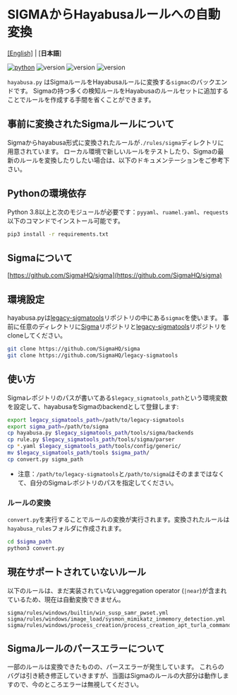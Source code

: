 # SIGMAからHayabusaルールへの自動変換

[\[English\]](README.md) | [**日本語**]

[![python](https://img.shields.io/badge/python-3.8-blue)](https://www.python.org/)
![version](https://img.shields.io/badge/Platform-Win-green)
![version](https://img.shields.io/badge/Platform-Lin-green)
![version](https://img.shields.io/badge/Platform-Mac-green)

`hayabusa.py` はSigmaルールをHayabusaルールに変換する`sigmac`のバックエンドです。
Sigmaの持つ多くの検知ルールをHayabusaのルールセットに追加することでルールを作成する手間を省くことができます。

## 事前に変換されたSigmaルールについて

Sigmaからhayabusa形式に変換されたルールが`./rules/sigma`ディレクトリに用意されています。 
ローカル環境で新しいルールをテストしたり、Sigmaの最新のルールを変換したりしたい場合は、以下のドキュメンテーションをご参考下さい。

## Pythonの環境依存

Python 3.8以上と次のモジュールが必要です：`pyyaml`、`ruamel.yaml`、`requests` 
以下のコマンドでインストール可能です。

```sh
pip3 install -r requirements.txt
```

## Sigmaについて

[https://github.com/SigmaHQ/sigma](https://github.com/SigmaHQ/sigma)

## 環境設定

hayabusa.pyは[legacy-sigmatools](https://github.com/SigmaHQ/legacy-sigmatools)リポジトリの中にある`sigmac`を使います。
事前に任意のディレクトリに[Sigma](https://github.com/SigmaHQ/sigma)リポジトリと[legacy-sigmatools](https://github.com/SigmaHQ/legacy-sigmatools)リポジトリをcloneしてください。

```sh
git clone https://github.com/SigmaHQ/sigma
git clone https://github.com/SigmaHQ/legacy-sigmatools
```

## 使い方

Sigmaレポジトリのパスが書いてある`$legacy_sigmatools_path`という環境変数を設定して、hayabusaをSigmaのbackendとして登録します:

```sh
export legacy_sigmatools_path=/path/to/legacy-sigmatools
export sigma_path=/path/to/sigma
cp hayabusa.py $legacy_sigmatools_path/tools/sigma/backends
cp rule.py $legacy_sigmatools_path/tools/sigma/parser
cp *.yaml $legacy_sigmatools_path/tools/config/generic/
mv $legacy_sigmatools_path/tools $sigma_path/
cp convert.py sigma_path
```

* 注意：`/path/to/legacy-sigmatools`と`/path/to/sigma`はそのままではなくて、自分のSigmaレポジトリのパスを指定してください。

### ルールの変換
`convert.py`を実行することでルールの変換が実行されます。変換されたルールは`hayabusa_rules`フォルダに作成されます。

```sh
cd $sigma_path
python3 convert.py
```

## 現在サポートされていないルール

以下のルールは、まだ実装されていないaggregation operator (`|near`)が含まれているため、現在は自動変換できません。

```
sigma/rules/windows/builtin/win_susp_samr_pwset.yml
sigma/rules/windows/image_load/sysmon_mimikatz_inmemory_detection.yml
sigma/rules/windows/process_creation/process_creation_apt_turla_commands_medium.yml
```

## Sigmaルールのパースエラーについて

一部のルールは変換できたものの、パースエラーが発生しています。
これらのバグは引き続き修正していきますが、当面はSigmaのルールの大部分は動作しますので、今のところエラーは無視してください。